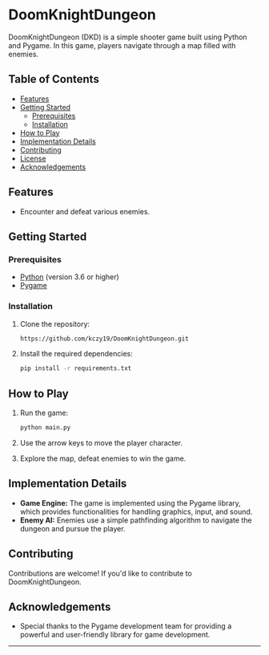# DoomKnightDungeon

DoomKnightDungeon (DKD) is a simple shooter game built using Python and Pygame. In this game, players navigate through a map filled with enemies.

## Table of Contents

- [Features](#features)
- [Getting Started](#getting-started)
  - [Prerequisites](#prerequisites)
  - [Installation](#installation)
- [How to Play](#how-to-play)
- [Implementation Details](#implementation-details)
- [Contributing](#contributing)
- [License](#license)
- [Acknowledgements](#acknowledgements)

## Features

- Encounter and defeat various enemies.

## Getting Started

### Prerequisites

- [Python](https://www.python.org/) (version 3.6 or higher)
- [Pygame](https://www.pygame.org/)

### Installation

1. Clone the repository:

    ```bash
    https://github.com/kczy19/DoomKnightDungeon.git
    ```

2. Install the required dependencies:

    ```bash
    pip install -r requirements.txt
    ```

## How to Play

1. Run the game:

    ```bash
    python main.py
    ```

2. Use the arrow keys to move the player character.
3. Explore the map, defeat enemies to win the game.

## Implementation Details

- **Game Engine:** The game is implemented using the Pygame library, which provides functionalities for handling graphics, input, and sound.
- **Enemy AI:** Enemies use a simple pathfinding algorithm to navigate the dungeon and pursue the player.

## Contributing

Contributions are welcome! If you'd like to contribute to DoomKnightDungeon.

## Acknowledgements

- Special thanks to the Pygame development team for providing a powerful and user-friendly library for game development.

---
